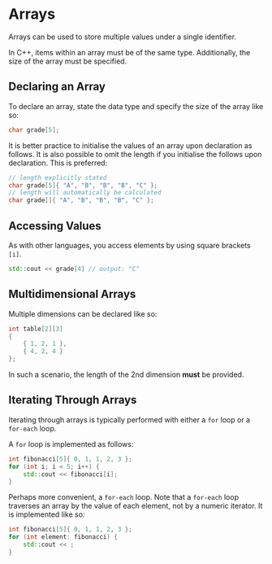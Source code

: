# Arrays 
Arrays can be used to store multiple values under a single identifier.

In C++, items within an array must be of the same type. Additionally, the size of the array must be specified.

## Declaring an Array
To declare an array, state the data type and specify the size of the array like so:
```cpp
char grade[5];
```

It is better practice to initialise the values of an array upon declaration as follows. It is also possible to omit the length if you initialise the follows upon declaration. This is preferred:
```cpp
// length explicitly stated
char grade[5]{ "A", "B", "B", "B", "C" };
// length will automatically be calculated
char grade[]{ "A", "B", "B", "B", "C" };
```

## Accessing Values
As with other languages, you access elements by using square brackets `[i]`.
```cpp
std::cout << grade[4] // output: "C"
```

## Multidimensional Arrays
Multiple dimensions can be declared like so:
```cpp
int table[2][3]
{
	{ 1, 2, 1 },
	{ 4, 2, 4 }
};
```
In such a scenario, the length of the 2nd dimension **must** be provided.

## Iterating Through Arrays
Iterating through arrays is typically performed with either a `for` loop or a `for-each` loop.

A `for` loop is implemented as follows:
```cpp
int fibonacci[5]{ 0, 1, 1, 2, 3 };
for (int i; i < 5; i++) {
	std::cout << fibonacci[i];
}
```
Perhaps more convenient, a `for-each` loop. Note that a `for-each` loop traverses an array by the value of each element, not by a numeric iterator. It is implemented like so:
```cpp
int fibonacci[5]{ 0, 1, 1, 2, 3 };
for (int element: fibonacci) {
	std::cout << ;
}
```